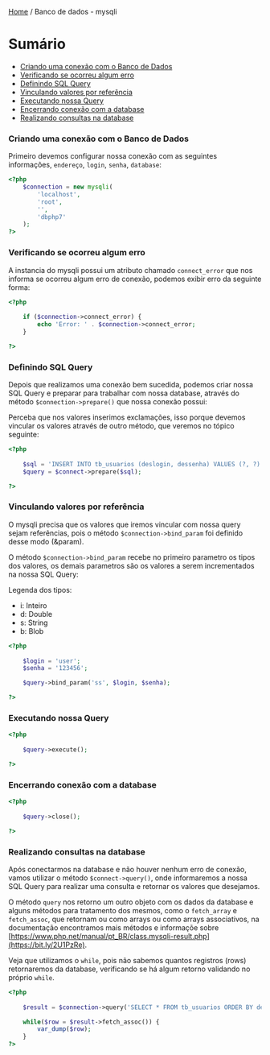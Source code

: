 [Home](../README.md) / Banco de dados - mysqli

# Sumário

- [Criando uma conexão com o Banco de Dados](#criando-uma-conexão-com-o-banco-de-dados)
- [Verificando se ocorreu algum erro](#verificando-se-ocorreu-algum-erro)
- [Definindo SQL Query](#definindo-sql-query)
- [Vinculando valores por referência](#vinculando-valores-por-referência)
- [Executando nossa Query](#executando-nossa-query)
- [Encerrando conexão com a database](#encerrando-conexão-com-a-database)
- [Realizando consultas na database](#realizando-consultas-na-database)


### Criando uma conexão com o Banco de Dados

Primeiro devemos configurar nossa conexão com as seguintes informações,
`endereço`, `login`, `senha`, `database`:

```php
<?php 
    $connection = new mysqli(
        'localhost',
        'root',
        '',
        'dbphp7'
    );
?>
```


### Verificando se ocorreu algum erro

A instancia do mysqli possui um atributo chamado `connect_error`
que nos informa se ocorreu algum erro de conexão, podemos exibir erro da
seguinte forma:

```php
<?php 
    
    if ($connection->connect_error) {
        echo 'Error: ' . $connection->connect_error;
    }

?>
```

### Definindo SQL Query

Depois que realizamos uma conexão bem sucedida, podemos criar 
nossa SQL Query e preparar para trabalhar com nossa database, através do
método `$connection->prepare()` que nossa conexão possui:

Perceba que nos valores inserimos exclamações, isso porque devemos vincular
os valores através de outro método, que veremos no tópico seguinte:

```php
<?php 
    
    $sql = 'INSERT INTO tb_usuarios (deslogin, dessenha) VALUES (?, ?)';
    $query = $connect->prepare($sql);

?>
```

### Vinculando valores por referência

O mysqli precisa que os valores que iremos vincular com nossa query
sejam referências, pois o método `$connection->bind_param` foi definido desse modo (&param).

O método `$connection->bind_param` recebe no primeiro parametro os tipos dos valores, 
os demais parametros são os valores a serem incrementados na nossa SQL Query:

Legenda dos tipos:

- i: Inteiro
- d: Double
- s: String
- b: Blob

```php
<?php 
    
    $login = 'user';
    $senha = '123456';

    $query->bind_param('ss', $login, $senha);

?>
```
### Executando nossa Query

```php
<?php 
    
    $query->execute();

?>
```

### Encerrando conexão com a database

```php
<?php 
    
    $query->close();

?>
```

### Realizando consultas na database

Após conectarmos na database e não houver nenhum erro de conexão,
vamos utilizar o método `$connect->query()`, onde informaremos a nossa
SQL Query para realizar uma consulta e retornar os valores que desejamos.

O método `query` nos retorno um outro objeto com os dados da database e 
alguns métodos para tratamento dos mesmos, como o `fetch_array` e `fetch_assoc`,
que retornam ou como arrays ou como arrays associativos, na documentação encontramos
mais métodos e informaçõe sobre [https://www.php.net/manual/pt_BR/class.mysqli-result.php](https://bit.ly/2U1PzRe).

Veja que utilizamos o `while`, pois não sabemos quantos registros (rows) 
retornaremos da database, verificando se há algum retorno validando no próprio `while`.

```php
<?php 
    
    $result = $connection->query('SELECT * FROM tb_usuarios ORDER BY deslogin');    

    while($row = $result->fetch_assoc()) {
        var_dump($row);
    }
?>
```


